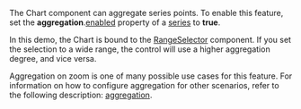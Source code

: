 The Chart component can aggregate series points. To enable this feature, set the **aggregation**.[enabled](/Documentation/ApiReference/UI_Components/dxChart/Configuration/series/aggregation/#enabled) property of a [series](/Documentation/ApiReference/UI_Components/dxChart/Configuration/series/) to **true**. 

In this demo, the Chart is bound to the [RangeSelector](/Documentation/ApiReference/UI_Components/dxRangeSelector/) component. If you set the selection to a wide range, the control will use a higher aggregation degree, and vice versa.

Aggregation on zoom is one of many possible use cases for this feature. For information on how to configure aggregation for other scenarios, refer to the following description: [aggregation](/Documentation/ApiReference/UI_Components/dxChart/Configuration/series/aggregation/).

